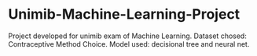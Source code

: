 # Unimib-Machine-Learning-Project
Project developed for unimib exam of Machine Learning. Dataset chosed: Contraceptive Method Choice. Model used: decisional tree and neural net.
